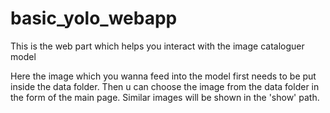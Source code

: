 # basic_yolo_webapp
This is the web part which helps you interact with the image cataloguer model

Here the image which you wanna feed into the model first needs to be put inside the data folder.
Then u can choose the image from the data folder in the form of the main page.
Similar images will be shown in the 'show' path.
